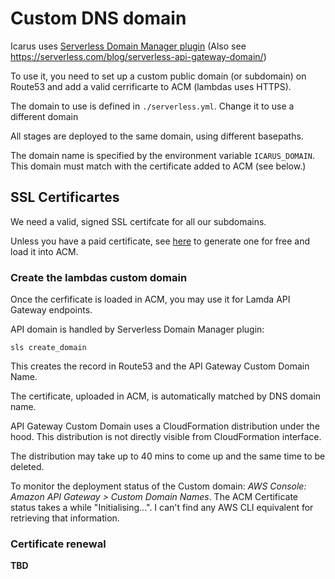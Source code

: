 # Custom DNS domain

Icarus uses [Serverless Domain Manager plugin](https://github.com/amplify-education/serverless-domain-manager)
(Also see https://serverless.com/blog/serverless-api-gateway-domain/)

To use it, you need to set up a custom public domain (or subdomain) on Route53 and add a valid cerrificarte to ACM (lambdas uses HTTPS).

The domain to use is defined in `./serverless.yml`. Change it to use a different domain

All stages are deployed to the same domain, using different basepaths.

The domain name is specified by the environment variable `ICARUS_DOMAIN`.
This domain must match with the certificate added to ACM (see below.)

## SSL Certificartes

We need a valid, signed SSL certifcate for all our subdomains.

Unless you have a paid certificate, see [here](./free_ssl_certificates.md) to generate one for free and load it into ACM.

### Create the lambdas custom domain

Once the cerfificate is loaded in ACM, you may use it for Lamda API Gateway endpoints.

API domain is handled by Serverless Domain Manager plugin:

```
sls create_domain
```

This creates the record in Route53 and the API Gateway Custom Domain Name.

The certificate, uploaded in ACM, is automatically matched by DNS domain name.

API Gateway Custom Domain uses a CloudFormation distribution under the hood. 
This distribution is not directly visible from CloudFormation interface.

The distribution may take up to 40 mins to come up and the same time to be deleted.

To monitor the deployment status of the Custom domain: *AWS Console: Amazon API Gateway > Custom Domain Names*.
The ACM Certificate status takes a while "Initialising...".
I can't find any AWS CLI equivalent for retrieving that information.

### Certificate renewal

**TBD**
